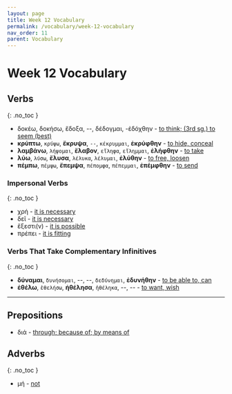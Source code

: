 ```yaml
---
layout: page
title: Week 12 Vocabulary
permalink: /vocabulary/week-12-vocabulary
nav_order: 11
parent: Vocabulary
---
```


# Week 12 Vocabulary

## Verbs
{: .no_toc }

* δοκέω, δοκήσω, ἔδοξα, --, δέδογμαι, -ἐδόχθην - [to think; (3rd sg.) to seem (best)](https://logeion.uchicago.edu/δοκέω)
* **κρύπτω**, `κρύψω`, **ἔκρυψα**, `--`, `κέκρυμμαι`, **ἐκρύφθην** - [to hide, conceal](https://logeion.uchicago.edu/κρύπτω)
* **λαμβάνω**, `λήψομαι`, **ἔλαβον**, `εἴληφα`, `εἴλημμαι`, **ἐλήφθην** - [to take](https://logeion.uchicago.edu/λαμβάνω)
* **λύω**, `λύσω`, **ἔλυσα**, `λέλυκα`, `λέλυμαι`, **ἐλύθην** - [to free, loosen](https://logeion.uchicago.edu/λύω)
* **πέμπω**, `πέμψω`, **ἔπεμψα**, `πέπομφα`, `πέπεμμαι`, **ἐπέμφθην** - [to send](https://logeion.uchicago.edu/πέμπω)

### Impersonal Verbs
{: .no_toc }

* χρή - [it is necessary](https://logeion.uchicago.edu/χρή)
* δεῖ - [it is necessary](https://logeion.uchicago.edu/δεῖ)
* ἔξεστι(ν) - [it is possible](https://logeion.uchicago.edu/ἔξεστι)
* πρέπει - [it is fitting](https://logeion.uchicago.edu/πρέπω)

### Verbs That Take Complementary Infinitives
{: .no_toc }
* **δύναμαι**, `δυνήσομαι`, --, --, `δεδύνημαι`, **ἐδυνήθην** - [to be able to, can](https://logeion.uchicago.edu/δύναμαι)
* **ἐθέλω**, `ἐθελήσω`, **ἠθέλησα**, `ἠθέληκα`, --, -- - [to want, wish](https://logeion.uchicago.edu/ἐθέλω)

***

## Prepositions

* διά - [through; because of; by means of](https://logeion.uchicago.edu/διά)

## Adverbs
{: .no_toc }

* μή - [not](https://logeion.uchicago.edu/μή)